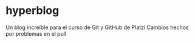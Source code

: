 # hyperblog
Un blog increíble para el curso de Git y GitHub de Platzi
Cambios hechos por problemas  en el pull
